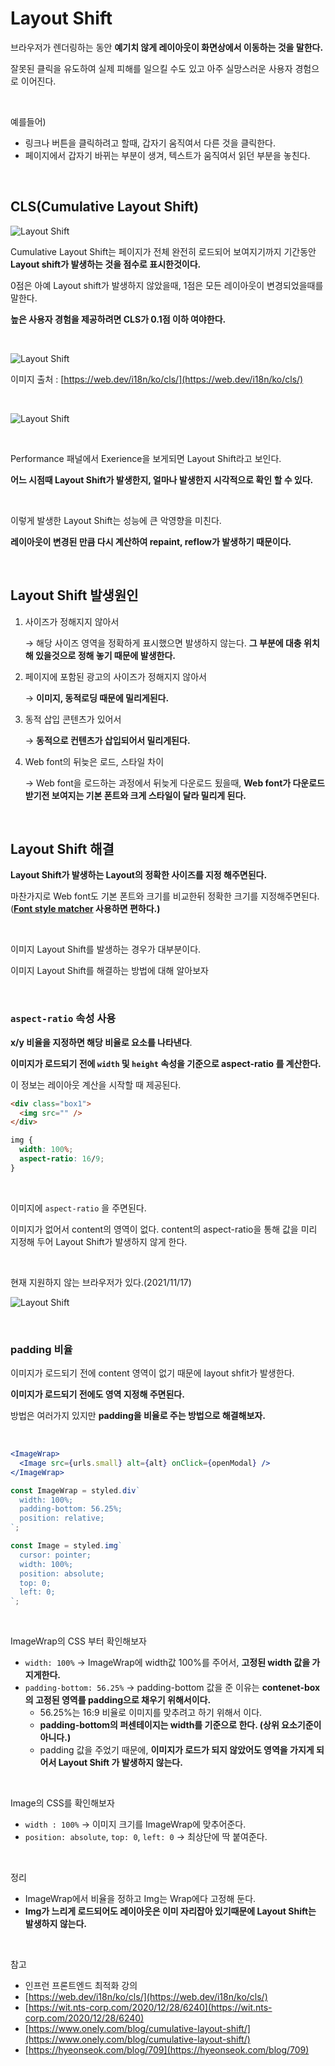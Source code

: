 # Layout Shift

브라우저가 렌더링하는 동안 **예기치 않게 레이아웃이 화면상에서 이동하는 것을 말한다.**

잘못된 클릭을 유도하여 실제 피해를 일으킬 수도 있고 아주 실망스러운 사용자 경험으로 이어진다.

<br>

예를들어)

- 링크나 버튼을 클릭하려고 할때, 갑자기 움직여서 다른 것을 클릭한다.
- 페이지에서 갑자기 바뀌는 부분이 생겨, 텍스트가 움직여서 읽던 부분을 놓친다.

<br>

## CLS(**Cumulative Layout Shift**)

![Layout Shift](../images/Layout%20Shift/Layout%20Shift-1.png)

Cumulative Layout Shift는 페이지가 전체 완전히 로드되어 보여지기까지 기간동안 **Layout shift가 발생하는 것을 점수로 표시한것이다.**

0점은 아예 Layout shift가 발생하지 않았을때, 1점은 모든 레이아웃이 변경되었을때를 말한다.

**높은 사용자 경험을 제공하려면 CLS가 0.1점 이하 여야한다.**

<br>

![Layout Shift](../images/Layout%20Shift/Layout%20Shift-2.png)

이미지 출처 : [https://web.dev/i18n/ko/cls/](https://web.dev/i18n/ko/cls/)

<br>

![Layout Shift](../images/Layout%20Shift/Layout%20Shift-3.png)

<br>

Performance 패널에서 Exerience을 보게되면 Layout Shift라고 보인다.

**어느 시점때 Layout Shift가 발생한지, 얼마나 발생한지 시각적으로 확인 할 수 있다.**

<br>

이렇게 발생한 Layout Shift는 성능에 큰 악영향을 미친다.

**레이아웃이 변경된 만큼 다시 계산하여 repaint, reflow가 발생하기 때문이다.**

<br>

## Layout Shift 발생원인

1. 사이즈가 정해지지 않아서

   → 해당 사이즈 영역을 정확하게 표시했으면 발생하지 않는다. **그 부분에 대충 위치해 있을것으로 정해 놓기 때문에 발생한다.**

2. 페이지에 포함된 광고의 사이즈가 정해지지 않아서

   → **이미지, 동적로딩 때문에 밀리게된다.**

3. 동적 삽입 콘텐츠가 있어서

   → **동적으로 컨텐츠가 삽입되어서 밀리게된다.**

4. Web font의 뒤늦은 로드, 스타일 차이

   → Web font을 로드하는 과정에서 뒤늦게 다운로드 됬을때, **Web font가 다운로드 받기전 보여지는 기본 폰트와 크게 스타일이 달라 밀리게 된다.**

<br>

## Layout Shift 해결

**Layout Shift가 발생하는 Layout의 정확한 사이즈를 지정 해주면된다.**

마찬가지로 Web font도 기본 폰트와 크기를 비교한뒤 정확한 크기를 지정해주면된다.(**[Font style matcher](https://sangziii.github.io/fontStyleMatcher/) 사용하면 편하다.)**

<br>

이미지 Layout Shift를 발생하는 경우가 대부분이다.

이미지 Layout Shift를 해결하는 방법에 대해 알아보자

<br>

### **`aspect-ratio` 속성 사용**

**x/y 비율을 지정하면 해당 비율로 요소를 나타낸다**.

**이미지가 로드되기 전에 `width` 및 `height` 속성을 기준으로 aspect-ratio 를 계산한다.**

이 정보는 레이아웃 계산을 시작할 때 제공된다.

```html
<div class="box1">
  <img src="" />
</div>
```

```css
img {
  width: 100%;
  aspect-ratio: 16/9;
}
```

<br>

이미지에 `aspect-ratio` 을 주면된다.

이미지가 없어서 content의 영역이 없다. content의 aspect-ratio을 통해 값을 미리 지정해 두어 Layout Shift가 발생하지 않게 한다.

<br>

현재 지원하지 않는 브라우저가 있다.(2021/11/17)

![Layout Shift](../images/Layout%20Shift/Layout%20Shift-4.png)

<br>

### padding 비율

이미지가 로드되기 전에 content 영역이 없기 때문에 layout shfit가 발생한다.

**이미지가 로드되기 전에도 영역 지정해 주면된다.**

방법은 여러가지 있지만 **padding을 비율로 주는 방법으로 해결해보자.**

<br>

```jsx
<ImageWrap>
  <Image src={urls.small} alt={alt} onClick={openModal} />
</ImageWrap>
```

```jsx
const ImageWrap = styled.div`
  width: 100%;
  padding-bottom: 56.25%;
  position: relative;
`;

const Image = styled.img`
  cursor: pointer;
  width: 100%;
  position: absolute;
  top: 0;
  left: 0;
`;
```

<br>

ImageWrap의 CSS 부터 확인해보자

- `width: 100%` → ImageWrap에 width값 100%를 주어서, **고정된 width 값을 가지게한다.**
- `padding-bottom: 56.25%` → padding-bottom 값을 준 이유는 **contenet-box의 고정된 영역를 padding으로 채우기 위해서이다.**
  - 56.25%는 16:9 비율로 이미지를 맞추려고 하기 위해서 이다.
  - **padding-bottom의 퍼센테이지는 width를 기준으로 한다. (상위 요소기준이 아니다.)**
  - padding 값을 주었기 때문에, **이미지가 로드가 되지 않았어도 영역을 가지게 되어서 Layout Shift 가 발생하지 않는다.**

<br>

Image의 CSS를 확인해보자

- `width : 100%` → 이미지 크기를 ImageWrap에 맞추어준다.
- `position: absolute`, `top: 0`, `left: 0` → 최상단에 딱 붙여준다.

<br>

정리

- ImageWrap에서 비율을 정하고 Img는 Wrap에다 고정해 둔다.
- **Img가 느리게 로드되어도 레이아웃은 이미 자리잡아 있기때문에 Layout Shift는 발생하지 않는다.**

<br>

참고

- 인프런 프론트엔드 최적화 강의
- [https://web.dev/i18n/ko/cls/](https://web.dev/i18n/ko/cls/)
- [https://wit.nts-corp.com/2020/12/28/6240](https://wit.nts-corp.com/2020/12/28/6240)
- [https://www.onely.com/blog/cumulative-layout-shift/](https://www.onely.com/blog/cumulative-layout-shift/)
- [https://hyeonseok.com/blog/709](https://hyeonseok.com/blog/709)
